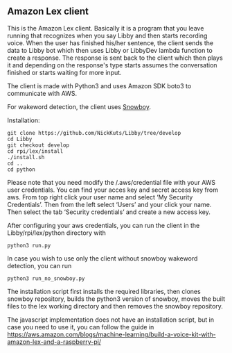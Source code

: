 
## Amazon Lex client

This is the Amazon Lex client. Basically it is a program that you leave running that recognizes when you say Libby and then starts recording voice. When the user has finished his/her sentence, the client sends the data to Libby bot which then uses Libby or LibbyDev lambda function to create a response. The response is sent back to the client which then plays it and depending on the response's type starts assumes the conversation finished or starts waiting for more input.

The client is made with Python3 and uses Amazon SDK boto3 to communicate with AWS. 

For wakeword detection, the client uses [Snowboy](https://snowboy.kitt.ai/).  

Installation:
```
git clone https://github.com/NickKuts/Libby/tree/develop
cd Libby
git checkout develop
cd rpi/lex/install
./install.sh
cd ..
cd python
```

Please note that you need modify the /.aws/credential file with your AWS user credentials.
You can find your acces key and secret access key from aws. From top right click your user name and select ‘My Security Credentials’. Then from the left select ‘Users’ and your click your name. Then select the tab ‘Security credentials’ and create a new access key.

After configuring your aws credentials, you can run the client in the Libby/rpi/lex/python directory with
```
python3 run.py
```
In case you wish to use only the client without snowboy wakeword detection, you can run

```
python3 run_no_snowboy.py
```

The installation script first installs the required libraries, then clones snowboy repository, builds the python3 version of snowboy, moves the built files to the lex working directory and then removes the snowboy repository. 

The javascript implementation does not have an installation script, but in case you need to use it, you can follow the guide in https://aws.amazon.com/blogs/machine-learning/build-a-voice-kit-with-amazon-lex-and-a-raspberry-pi/




